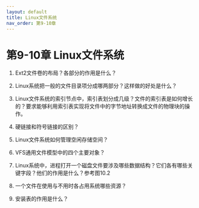 ```yaml
---
layout: default
title: Linux文件系统
nav_order: 第9-10章
---
```


# 第9-10章 Linux文件系统


1. Ext2文件卷的布局？各部分的作用是什么？



2. Linux系统把一般的文件目录项分成哪两部分？这样做的好处是什么？



3. Linux文件系统的索引节点中，索引表划分成几级？文件的索引表是如何增长的？要求能够利用索引表实现将文件中的字节地址转换成文件的物理块的操作。



4. 硬链接和符号链接的区别？



5. Linux文件系统如何管理空闲存储空间？ 



6. VFS通用文件模型中的四个主要对象？



7. Linux系统中，进程打开一个磁盘文件要涉及哪些数据结构？它们各有哪些关键字段？他们的作用是什么？参考图10.2



8. 一个文件在使用与不用时各占用系统哪些资源？ 



9. 安装表的作用是什么？